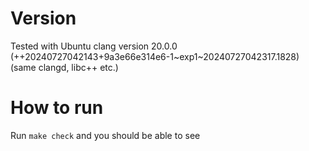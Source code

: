 # Version
Tested with Ubuntu clang version 20.0.0 (++20240727042143+9a3e66e314e6-1~exp1~20240727042317.1828) (same clangd, libc++ etc.)

# How to run
Run `make check` and you should be able to see 
